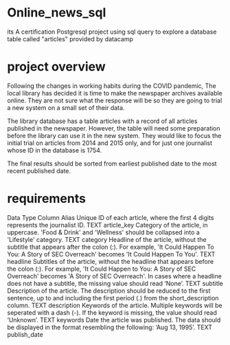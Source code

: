 # Online_news_sql
its A certification Postgresql project using sql query to explore a database table called "articles" provided by datacamp
# project overview
Following the changes in working habits during the COVID pandemic, The local library has decided it is time to make the newspaper archives available online. They are not sure what the response will be so they are going to trial a new system on a small set of their data.

The library database has a table articles with a record of all articles published in the newspaper. However, the table will need some preparation before the library can use it in the new system. They would like to focus the initial trial on articles from 2014 and 2015 only, and for just one journalist whose ID in the database is 1754.

The final results should be sorted from earliest published date to the most recent published date.
# requirements

Data Type	Column Alias
Unique ID of each article, where the first 4 digits represents the journalist ID.	TEXT	article_key
Category of the article, in uppercase. 'Food & Drink' and 'Wellness' should be collapsed into a 'Lifestyle' category.	TEXT	category
Headline of the article, without the subtitle that appears after the colon (:). For example, 'It Could Happen To You: A Story of SEC Overreach' becomes 'It Could Happen To You'.	TEXT	headline
Subtitles of the article, without the headline that appears before the colon (:). For example, 'It Could Happen to You: A Story of SEC Overreach' becomes 'A Story of SEC Overreach'. In cases where a headline does not have a subtitle, the missing value should read ‘None’.	TEXT	subtitle
Description of the article. The description should be reduced to the first sentence, up to and including the first period (.) from the short_description column.	TEXT	description
Keywords of the article. Multiple keywords will be seperated with a dash (-). If the keyword is missing, the value should read ‘Unknown’.	TEXT	keywords
Date the article was published. The data should be displayed in the format resembling the following: ‘Aug 13, 1995’.	TEXT	publish_date
